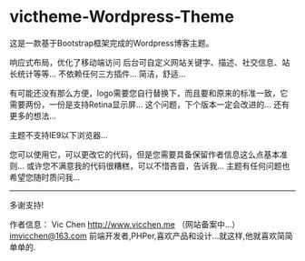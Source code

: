 # victheme-Wordpress-Theme

这是一款基于Bootstrap框架完成的Wordpress博客主题。

响应式布局，优化了移动端访问
后台可自定义网站关键字、描述、社交信息、站长统计等等...
不依赖任何三方插件...
简洁，舒适...

有可能还没有那么方便，logo需要您自行替换下，而且要和原来的标准一致，它需要两份，一份是支持Retina显示屏...
这个问题，下个版本一定会改进的...
还有更多的想法...

主题不支持IE9以下浏览器...

您可以使用它，可以更改它的代码，但是您需要具备保留作者信息这么点基本准则...
或许您不满意我的代码很糟糕，可以不惜吝啬，告诉我...
主题有任何问题也希望您随时质问我...

<hr>

多谢支持!

作者信息：
Vic Chen
http://www.vicchen.me （网站备案中...）
imvicchen@163.com
前端开发者,PHPer,喜欢产品和设计...就这样,他就喜欢简简单单的.
